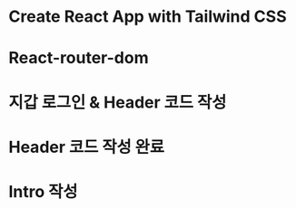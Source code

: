 # Create React App with Tailwind CSS
# React-router-dom
# 지갑 로그인 & Header 코드 작성
# Header 코드 작성 완료
# Intro 작성